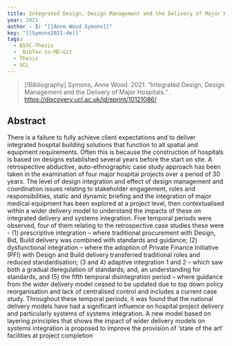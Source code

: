 ```yaml
---
title: Integrated Design, Design Management and the Delivery of Major Hospitals
year: 2021
author - 1: "[[Anne Wood Symons]]"
key: "[[Symons2021-de]]"
tags:
  - BSSC-Thesis
  - _BibTex-to-MD-Git
  - Thesis
  - UCL
---
```


> [!Bibliography]
> Symons, Anne Wood. 2021. “Integrated Design, Design Management and the Delivery of Major Hospitals.” . https://discovery.ucl.ac.uk/id/eprint/10121086/

## Abstract
There is a failure to fully achieve client expectations and to deliver integrated hospital building solutions that function to all spatial and equipment requirements. Often this is because the construction of hospitals is based on designs established several years before the start on site. A retrospective abductive, auto-ethnographic case study approach has been taken in the examination of four major hospital projects over a period of 30 years. The level of design integration and effect of design management and coordination issues relating to stakeholder engagement, roles and responsibilities, static and dynamic briefing and the integration of major medical equipment has been explored at a project level, then contextualised within a wider delivery model to understand the impacts of these on integrated delivery and systems integration. Five temporal periods were observed, four of them relating to the retrospective case studies these were -  (1) prescriptive integration – where traditional procurement with Design, Bid, Build delivery was combined with standards and guidance; (2) dysfunctional integration – where the adoption of Private Finance Initiative (PFI) with Design and Build delivery transferred traditional roles and reduced standardisation; (3 and 4) adaptive integration 1 and 2 – which saw both a gradual deregulation of standards; and, an understanding for standards, and (5) the fifth temporal disintegration period – where guidance from the wider delivery model ceased to be updated due to top down policy reorganisation and lack of centralised control and includes a current case study. Throughout these temporal periods, it was found that the national delivery models have had a significant influence on hospital project delivery and particularly systems of systems integration. A new model based on layering principles that shows the impact of wider delivery models on systems integration is proposed to improve the provision of ‘state of the art’ facilities at project completion